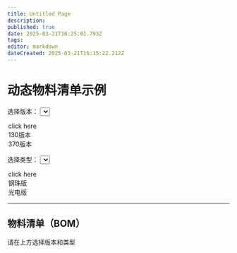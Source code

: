 ```yaml
---
title: Untitled Page
description: 
published: true
date: 2025-03-21T16:25:01.793Z
tags: 
editor: markdown
dateCreated: 2025-03-21T16:15:22.212Z
---
```


# 动态物料清单示例

选择版本：
<select id="version" onchange="updateBOM()">
  <option value="None">click here</option>
  <option value="130">130版本</option>
  <option value="370">370版本</option>
</select>

选择类型：
<select id="type" onchange="updateBOM()">
  <option value="None">click here</option>
  <option value="steel">钢珠版</option>
  <option value="optic">光电版</option>
</select>

---

## 物料清单（BOM）

<div id="bom">
  请在上方选择版本和类型
</div>
